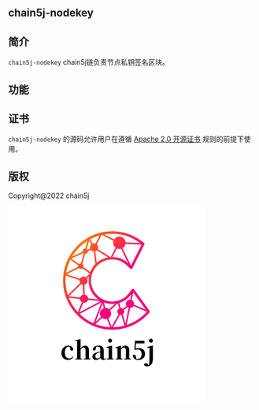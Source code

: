 ## chain5j-nodekey

## 简介
`chain5j-nodekey` chain5j链负责节点私钥签名区块。

## 功能

## 证书
`chain5j-nodekey` 的源码允许用户在遵循 [Apache 2.0 开源证书](LICENSE) 规则的前提下使用。

## 版权
Copyright@2022 chain5j

![chain5j](./chain5j.png)

